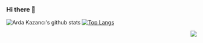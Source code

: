 ### Hi there 👋

![Arda Kazancı's github stats](https://github-readme-stats.vercel.app/api?username=ardakazanci&show_icons=true&line_height=21)
[![Top Langs](https://github-readme-stats.vercel.app/api/top-langs/?username=ardakazanci&layout=compact)](https://github.com/anuraghazra/github-readme-stats)





<img src="https://komarev.com/ghpvc/?username=ardakazanci&color=blue&style=flat-square" align="right" />
